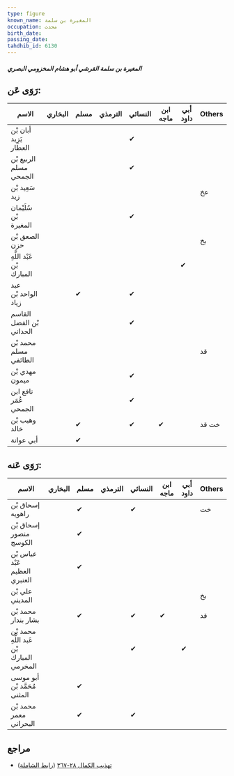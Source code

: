 ```yaml
---
type: figure
known_name: المغيرة بن سلمة
occupation: محدث
birth_date:
passing_date:
tahdhib_id: 6130
---
```

##### المغيرة بن سلمة القرشي أبو هشام المخزومي البصري

## رَوَى عَن:
| الاسم                     | البخاري | مسلم | الترمذي | النسائي | ابن ماجه | أبي داود | Others |
| ------------------------- | ------- | ---- | ------- | ------- | -------- | -------- | ------ |
| أبان بْن يَزِيد العطار    |         |      |         | ✔       |          |          |        |
| الربيع بْن مسلم الجمحي    |         |      |         | ✔       |          |          |        |
| سَعِيد بْن زيد            |         |      |         |         |          |          | عخ     |
| سُلَيْمان بْن المغيرة     |         |      |         | ✔       |          |          |        |
| الصعق بْن حزن             |         |      |         |         |          |          | بخ     |
| عَبْد اللَّهِ بْن المبارك |         |      |         |         |          | ✔        |        |
| عبد الواحد بْن زياد       |         | ✔    |         | ✔       |          |          |        |
| القاسم بْن الفضل الحداني  |         |      |         | ✔       |          |          |        |
| محمد بْن مسلم الطائفي     |         |      |         |         |          |          | قد     |
| مهدي بْن ميمون            |         |      |         | ✔       |          |          |        |
| نافع ابن عُمَر الجمحي     |         |      |         | ✔       |          |          |        |
| وهيب بْن خالد             |         | ✔    |         | ✔       | ✔        |          | خت قد  |
| أبي عوانة                 |         | ✔    |         |         |          |          |        |
## رَوَى عَنه:
| الاسم                                     | البخاري | مسلم | الترمذي | النسائي | ابن ماجه | أبي داود | Others |
| ----------------------------------------- | ------- | ---- | ------- | ------- | -------- | -------- | ------ |
| إسحاق بْن راهويه                          |         | ✔    |         | ✔       |          |          | خت     |
| إسحاق بْن منصور الكوسج                    |         | ✔    |         |         |          |          |        |
| عباس بْن عَبْد العظيم العنبري             |         | ✔    |         |         |          |          |        |
| علي بْن المديني                           |         |      |         |         |          |          | بخ     |
| محمد بْن بشار بندار                       |         | ✔    |         | ✔       | ✔        |          | قد     |
| محمد بْن عَبد اللَّهِ بْن المبارك المخرمي |         |      |         | ✔       |          | ✔        |        |
| أبو موسى مُحَمَّد بْن المثنى              |         | ✔    |         |         |          |          |        |
| محمد بْن معمر البحراني                    |         | ✔    |         | ✔       |          |          |        |
## مراجع
- [تهذيب الكمال ٢٨-٣٦٧](obsidian://open?vault=Tahdhib-al-Kamal&file=Figures/٦١٣٠-المغيرة%20بن%20سلمة%20القرشي%20أبو%20هشام%20المخزومي%20البصري) ([رابط الشاملة](https://shamela.ws/book/3722/15342))